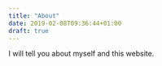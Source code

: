 ```yaml
---
title: "About"
date: 2019-02-08T09:36:44+01:00
draft: true
---
```


I will tell you about myself and this website.

